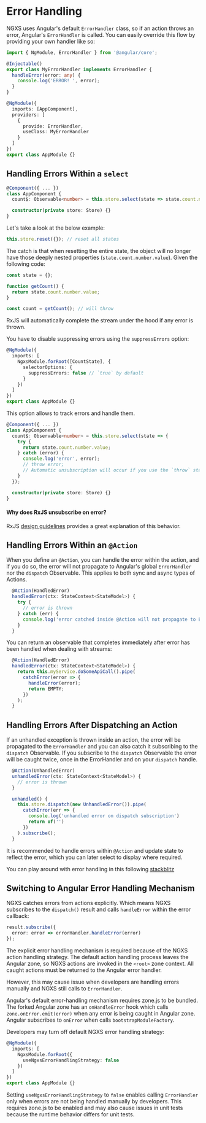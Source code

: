 # Error Handling

NGXS uses Angular's default `ErrorHandler` class, so if an action throws an error, Angular's `ErrorHandler` is called. You can easily override this flow by providing your own handler like so:

```ts
import { NgModule, ErrorHandler } from '@angular/core';

@Injectable()
export class MyErrorHandler implements ErrorHandler {
  handleError(error: any) {
    console.log('ERROR! ', error);
  }
}

@NgModule({
  imports: [AppComponent],
  providers: [
    {
      provide: ErrorHandler,
      useClass: MyErrorHandler
    }
  ]
})
export class AppModule {}
```

## Handling Errors Within a `select`

```ts
@Component({ ... })
class AppComponent {
  count$: Observable<number> = this.store.select(state => state.count.number.value);

  constructor(private store: Store) {}
}
```

Let's take a look at the below example:

```ts
this.store.reset({}); // reset all states
```

The catch is that when resetting the entire state, the object will no longer have those deeply nested properties (`state.count.number.value`). Given the following code:

```ts
const state = {};

function getCount() {
  return state.count.number.value;
}

const count = getCount(); // will throw
```

RxJS will automatically complete the stream under the hood if any error is thrown.

You have to disable suppressing errors using the `suppressErrors` option:

```ts
@NgModule({
  imports: [
    NgxsModule.forRoot([CountState], {
      selectorOptions: {
        suppressErrors: false // `true` by default
      }
    })
  ]
})
export class AppModule {}
```

This option allows to track errors and handle them.

```ts
@Component({ ... })
class AppComponent {
  count$: Observable<number> = this.store.select(state => {
    try {
      return state.count.number.value;
    } catch (error) {
      console.log('error', error);
      // throw error;
      // Automatic unsubscription will occur if you use the `throw` statement here. Skip it if you don't want the stream to be completed on error.
    }
  });

  constructor(private store: Store) {}
}
```

#### Why does RxJS unsubscribe on error?

RxJS [design guidelines](https://github.com/ReactiveX/rxjs/blob/master/docs_app/content/guide/observable.md#executing-observables) provides a great explanation of this behavior.

## Handling Errors Within an `@Action`

When you define an `@Action`, you can handle the error within the action, and if you do so, the error will not propagate to Angular's global `ErrorHandler` nor the `dispatch` Observable. This applies to both sync and async types of Actions.

```ts
  @Action(HandledError)
  handledError(ctx: StateContext<StateModel>) {
    try {
      // error is thrown
    } catch (err) {
      console.log('error catched inside @Action will not propagate to ErrorHandler or dispatch subscription')
    }
  }
```

You can return an observable that completes immediately after error has been handled when dealing with streams:

```ts
  @Action(HandledError)
  handledError(ctx: StateContext<StateModel>) {
    return this.myService.doSomeApiCall().pipe(
      catchError(error => {
        handleError(error);
        return EMPTY;
      })
    );
  }
```

## Handling Errors After Dispatching an Action

If an unhandled exception is thrown inside an action, the error will be propagated to the `ErrorHandler` and you can also catch it subscribing to the `dispatch` Observable. If you subscribe to the `dispatch` Observable the error will be caught twice, once in the ErrorHandler and on your `dispatch` handle.

```ts
  @Action(UnhandledError)
  unhandledError(ctx: StateContext<StateModel>) {
    // error is thrown
  }
```

```ts
  unhandled() {
    this.store.dispatch(new UnhandledError()).pipe(
      catchError(err => {
        console.log('unhandled error on dispatch subscription')
        return of('')
      })
    ).subscribe();
  }
```

It is recommended to handle errors within `@Action` and update state to reflect the error, which you can later select to display where required.

You can play around with error handling in this following [stackblitz](https://stackblitz.com/edit/ngxs-error-handling)

## Switching to Angular Error Handling Mechanism

NGXS catches errors from actions explicitly. Which means NGXS subscribes to the `dispatch()` result and calls `handleError` within the error callback:

```ts
result.subscribe({
  error: error => errorHandler.handleError(error)
});
```

The explicit error handling mechanism is required because of the NGXS action handling strategy. The default action handling process leaves the Angular zone, so NGXS actions are invoked in the `<root>` zone context. All caught actions must be returned to the Angular error handler.

However, this may cause issue when developers are handling errors manually and NGXS still calls to `ErrorHandler`.

Angular's default error-handling mechanism requires zone.js to be bundled. The forked Angular zone has an `onHandleError` hook which calls `zone.onError.emit(error)` when any error is being caught in Angular zone. Angular subscribes to `onError` when calls `bootstrapModuleFactory`.

Developers may turn off default NGXS error handling strategy:

```ts
@NgModule({
  imports: [
    NgxsModule.forRoot({
      useNgxsErrorHandlingStrategy: false
    })
  ]
})
export class AppModule {}
```

Setting `useNgxsErrorHandlingStrategy` to `false` enables calling `ErrorHandler` only when errors are not being handled manually by developers. This requires zone.js to be enabled and may also cause issues in unit tests because the runtime behavior differs for unit tests.
